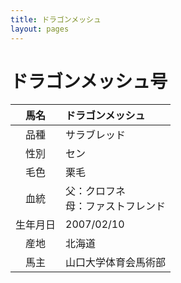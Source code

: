```yaml
---
title: ドラゴンメッシュ
layout: pages
---
```


# ドラゴンメッシュ号

|馬名|ドラゴンメッシュ|
|:---:|:---|
|品種|サラブレッド|
|性別|セン|
|毛色|栗毛|
|血統|父：クロフネ<br>母：ファストフレンド|
|生年月日|2007/02/10|
|産地|北海道|
|馬主|山口大学体育会馬術部|
